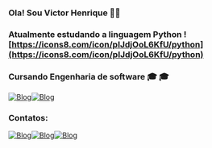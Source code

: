 ### Ola! Sou Victor Henrique 👋👋
### Atualmente estudando a linguagem Python ![https://icons8.com/icon/pIJdjOoL6KfU/python](https://icons8.com/icon/pIJdjOoL6KfU/python)
### Cursando Engenharia de software 🎓 🎓 


[![Blog](https://img.shields.io/badge/Facebook-1877F2?style=for-the-badge&logo=facebook&logoColor=white)](https://www.facebook.com/victor.fernandes.1671/)[![Blog](https://img.shields.io/badge/Instagram-E4405F?style=for-the-badge&logo=instagram&logoColor=white)](https://www.instagram.com/pzrvitu/)


### Contatos: 


[![Blog](https://img.shields.io/badge/Microsoft_Outlook-0078D4?style=for-the-badge&logo=microsoft-outlook&logoColor=white)](mailto:vitinho_fs2@hotmail.com)[![Blog](https://img.shields.io/badge/Gmail-D14836?style=for-the-badge&logo=gmail&logoColor=white)](mailto:vitimfs2@gmail.com)[![Blog](https://img.shields.io/badge/WhatsApp-25D366?style=for-the-badge&logo=whatsapp&logoColor=white)](https://wa.me/5562994787932)
